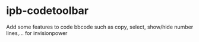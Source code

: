 ipb-codetoolbar
===============

Add some features to code bbcode such as copy, select, show/hide number lines,... for invisionpower
